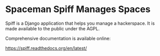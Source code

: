 # Spaceman Spiff Manages Spaces

Spiff is a Django application that helps you manage a hackerspace. It is made
available to the public under the AGPL.

Comprehensive documentation is available online:

https://spiff.readthedocs.org/en/latest/

